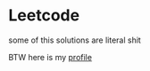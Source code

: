 # Leetcode
some of this solutions are literal shit

BTW here is my [profile](https://leetcode.com/u/badonix) 

